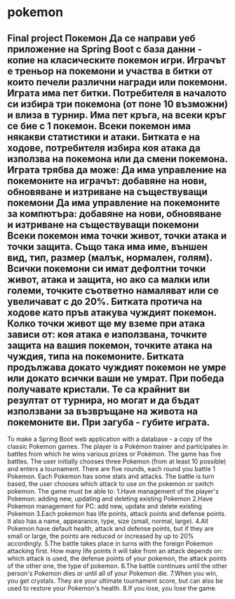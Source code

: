 # pokemon
Final project
Покемон
Да се направи уеб приложение на Spring Boot с база данни - копие на класическите покемон игри. Играчът е треньор на покемони и участва в битки от които печели различни награди или покемони. Играта има пет битки. Потребителя в началото си избира три покемона (от поне 10 възможни) и влиза в турнир. Има пет кръга, на всеки кръг се бие с 1 покемон. Всеки покемон има някакви статистики и атаки. Битката е на ходове, потребителя избира коя атака да използва на покемона или да смени покемона.
Играта трябва да може:
Да има управление на покемоните на играчът: добавяне на нови, обновяване и изтриване на съществуващи покемони
Да има управление на покемоните за компютъра: добавяне на нови, обновяване и изтриване на съществуващи покемони
Всеки покемон има точки живот, точки атака и точки защита. Също така има име, външен вид, тип, размер (малък, нормален, голям).
Всички покемони си имат дефолтни точки живот, атака и защита, но ако са малки или големи, точките съответно намаляват или се увеличават с до 20%.
Битката протича на ходове като пръв атакува чуждият покемон. Колко точки живот ще му вземе при атака зависи от: коя атака е използвана, точките защита на вашия покемон, точките атака на чуждия, типа на покемоните.
Битката продължава докато чуждият покемон не умре или докато всички ваши не умрат.
При победа получавате кристали. Те са крайнит ви резултат от турнира, но могат и да бъдат използвани за възвръщане на живота на покемоните ви.
При загуба - губите играта.
----
To make a Spring Boot web application with a database - a copy of the classic Pokemon games. The player is a Pokémon trainer and participates in battles from which he wins various prizes or Pokémon. The game has five battles. The user initially chooses three Pokemon (from at least 10 possible) and enters a tournament. There are five rounds, each round you battle 1 Pokemon. Each Pokemon has some stats and attacks. The battle is turn based, the user chooses which attack to use on the pokemon or switch pokemon.
The game must be able to:
1.Have management of the player's Pokemon: adding new, updating and deleting existing Pokemon
2.Have Pokemon management for PC: add new, update and delete existing Pokemon
3.Each pokemon has life points, attack points and defense points. It also has a name, appearance, type, size (small, normal, large).
4.All Pokemon have default health, attack and defense points, but if they are small or large, the points are reduced or increased by up to 20% accordingly.
5.The battle takes place in turns with the foreign Pokemon attacking first. How many life points it will take from an attack depends on: which attack is used, the defense points of your pokemon, the attack points of the other one, the type of pokemon.
6.The battle continues until the other person's Pokemon dies or until all of your Pokemon die.
7.When you win, you get crystals. They are your ultimate tournament score, but can also be used to restore your Pokemon's health.
8.If you lose, you lose the game.
